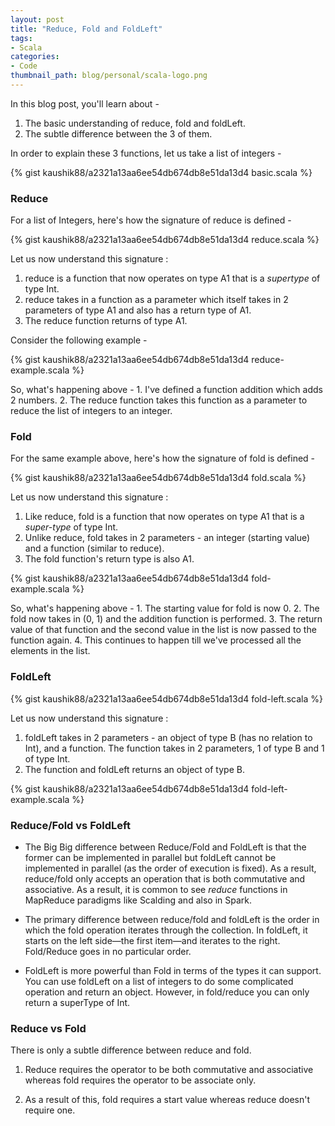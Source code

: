 ```yaml
---
layout: post
title: "Reduce, Fold and FoldLeft"
tags:
- Scala
categories:
- Code
thumbnail_path: blog/personal/scala-logo.png
---
```


In this blog post, you'll learn about - 

1. The basic understanding of reduce, fold and foldLeft.
2. The subtle difference between the 3 of them.

In order to explain these 3 functions, let us take a list of integers - 

{% gist kaushik88/a2321a13aa6ee54db674db8e51da13d4 basic.scala %}

### Reduce

For a list of Integers, here's how the signature of reduce is defined - 

{% gist kaushik88/a2321a13aa6ee54db674db8e51da13d4 reduce.scala %}

Let us now understand this signature : 

1. reduce is a function that now operates on type A1 that is a *supertype* of type Int.
2. reduce takes in a function as a parameter which itself takes in 2 parameters of type A1 and also has a return type of A1.
3. The reduce function returns of type A1.

Consider the following example - 

{% gist kaushik88/a2321a13aa6ee54db674db8e51da13d4 reduce-example.scala %}

So, what's happening above - 
	1. I've defined a function addition which adds 2 numbers.
	2. The reduce function takes this function as a parameter to reduce the list of integers to an integer.

### Fold

For the same example above, here's how the signature of fold is defined - 

{% gist kaushik88/a2321a13aa6ee54db674db8e51da13d4 fold.scala %}

Let us now understand this signature : 

1. Like reduce, fold is a function that now operates on type A1 that is a *super-type* of type Int.
2. Unlike reduce, fold takes in 2 parameters - an integer (starting value) and a function (similar to reduce).
3. The fold function's return type is also A1.

{% gist kaushik88/a2321a13aa6ee54db674db8e51da13d4 fold-example.scala %}

So, what's happening above - 
	1. The starting value for fold is now 0.
	2. The fold now takes in (0, 1) and the addition function is performed.
	3. The return value of that function and the second value in the list is now passed to the function again.
	4. This continues to happen till we've processed all the elements in the list.

### FoldLeft

{% gist kaushik88/a2321a13aa6ee54db674db8e51da13d4 fold-left.scala %}

Let us now understand this signature : 

1. foldLeft takes in 2 parameters - an object of type B (has no relation to Int), and a function. The function takes in 2 parameters, 1 of type B and 1 of type Int.
2. The function and foldLeft returns an object of type B.

{% gist kaushik88/a2321a13aa6ee54db674db8e51da13d4 fold-left-example.scala %}

### Reduce/Fold vs FoldLeft

* The Big Big difference between Reduce/Fold and FoldLeft is that the former can be implemented in parallel but foldLeft cannot be implemented in parallel (as the order of execution is fixed). As a result, reduce/fold only accepts an operation that is both commutative and associative. As a result, it is common to see *reduce* functions in MapReduce paradigms like Scalding and also in Spark.

* The primary difference between reduce/fold and foldLeft is the order in which the fold operation iterates through the collection. In foldLeft, it starts on the left side—the first item—and iterates to the right. Fold/Reduce goes in no particular order.

* FoldLeft is more powerful than Fold in terms of the types it can support. You can use foldLeft on a list of integers to do some complicated operation and return an object. However, in fold/reduce you can only return a superType of Int.

### Reduce vs Fold

There is only a subtle difference between reduce and fold.

1. Reduce requires the operator to be both commutative and associative whereas fold requires the operator to be associate only.

2. As a result of this, fold requires a start value whereas reduce doesn't require one.
